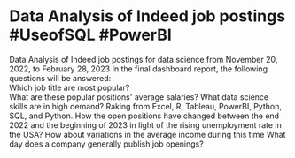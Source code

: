 # Data Analysis of Indeed job postings  #UseofSQL #PowerBI
Data Analysis of Indeed job postings for data science from November 20, 2022, to February 28, 2023 
In the final dashboard report, the following questions will be answered:  
Which job title  are most popular?  
What are these popular positions' average salaries?
       What data science skills are in high demand? Raking from Excel, R, Tableau, PowerBI, Python, SQL, and Python.
       How the open positions have changed between the end 2022 and  the beginning of 2023 in light of the rising unemployment rate in the USA?
       How about variations in the average income during this time
       What day does a company generally publish job openings?
